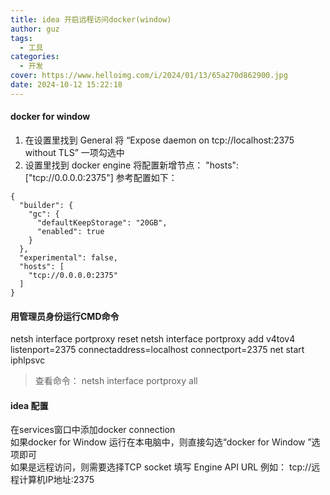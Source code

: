 ```yaml
---
title: idea 开启远程访问docker(window)
author: guz
tags:
  - 工具
categories:
  - 开发
cover: https://www.helloimg.com/i/2024/01/13/65a270d862900.jpg
date: 2024-10-12 15:22:18
---
```

#### docker for window

1. 在设置里找到 General 将 “Expose daemon on tcp://localhost:2375 without TLS” 一项勾选中  
2. 设置里找到 docker engine 将配置新增节点： "hosts":["tcp://0.0.0.0:2375"] 参考配置如下：  
~~~
{
  "builder": {
    "gc": {
      "defaultKeepStorage": "20GB",
      "enabled": true
    }
  },
  "experimental": false,
  "hosts": [
    "tcp://0.0.0.0:2375"
  ]
}
~~~

#### 用管理员身份运行CMD命令

netsh interface portproxy reset
netsh interface portproxy add v4tov4 listenport=2375 connectaddress=localhost connectport=2375
net start iphlpsvc
> 查看命令： netsh interface portproxy all

#### idea 配置
在services窗口中添加docker connection  
如果docker for Window 运行在本电脑中，则直接勾选“docker for Window ”选项即可  
如果是远程访问，则需要选择TCP socket 填写 Engine API URL 例如： tcp://远程计算机IP地址:2375  
